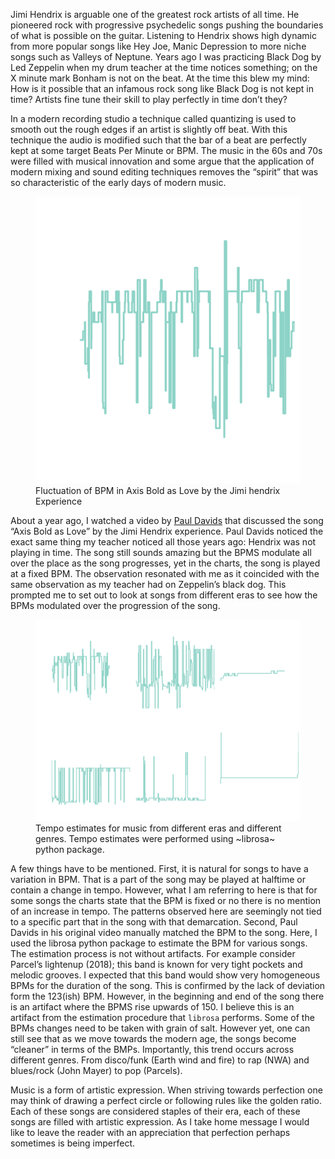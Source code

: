 Jimi Hendrix is arguable one of the greatest rock artists of all time. He
pioneered rock with progressive psychedelic songs pushing the boundaries of what
is possible on the guitar. Listening to Hendrix shows high dynamic from more
popular songs like Hey Joe, Manic Depression to more niche songs such as Valleys
of Neptune. Years ago I was practicing Black Dog by Led Zeppelin when my drum
teacher at the time notices something; on the X minute mark Bonham is not on the
beat. At the time this blew my mind: How is it possible that an infamous rock
song like Black Dog is not kept in time? Artists fine tune their skill to play
perfectly in time don&rsquo;t they?

In a modern recording studio a technique called quantizing is used to smooth out
the rough edges if an artist is slightly off beat. With this technique the audio
is modified such that the bar of a beat are perfectly kept at some target Beats
Per Minute or BPM. The music in the 60s and 70s were filled with musical
innovation and some argue that the application of modern mixing and sound
editing techniques removes the &ldquo;spirit&rdquo; that was so characteristic of the early
days of modern music.

<figure>
 <img src="figures/tempo_The_Jimi_Hendrix_Experience__Bold_As_Love(1967).png">
 <figcaption> Fluctuation of BPM in Axis Bold as Love by the Jimi hendrix Experience</figcaption>
</figure>

About a year ago, I watched a video by [Paul Davids](https://www.youtube.com/watch?v=Q-3oFreydHo&t=509s) that discussed the song &ldquo;Axis
Bold as Love&rdquo; by the Jimi Hendrix experience. Paul Davids noticed the exact same
thing my teacher noticed all those years ago: Hendrix was not playing in time.
The song still sounds amazing but the BPMS modulate all over the place as the
song progresses, yet in the charts, the song is played at a fixed BPM. The
observation resonated with me as it coincided with the same observation as my
teacher had on Zeppelin&rsquo;s black dog. This prompted me to set out to look at
songs from different eras to see how the BPMs modulated over the progression of
the song.

<figure>
 <img src="./figures/musical_all.png">
 <figcaption> Tempo estimates for music from different eras and different genres. Tempo estimates were performed using ~librosa~ python package.
 </figcaption>
</figure>

A few things have to be mentioned. First, it is natural for songs to have a
variation in BPM. That is a part of the song may be played at halftime or
contain a change in tempo. However, what I am referring to here is that for some
songs the charts state that the BPM is fixed or no there is no mention of an
increase in tempo. The patterns observed here are seemingly not tied to a
specific part that in the song with that demarcation. Second, Paul Davids in his
original video manually matched the BPM to the song. Here, I used the librosa
python package to estimate the BPM for various songs. The estimation process is
not without artifacts. For example consider Parcel&rsquo;s lightenup (2018); this band
is known for very tight pockets and melodic grooves. I expected that this band
would show very homogeneous BPMs for the duration of the song. This is confirmed
by the lack of deviation form the 123(ish) BPM. However, in the beginning and
end of the song there is an artifact where the BPMS rise upwards of 150. I
believe this is an artifact from the estimation procedure that `librosa`
performs. Some of the BPMs changes need to be taken with grain of salt. However
yet, one can still see that as we move towards the modern age, the songs become
&ldquo;cleaner&rdquo; in terms of the BMPs. Importantly, this trend occurs across different
genres. From disco/funk (Earth wind and fire) to rap (NWA) and blues/rock (John
Mayer) to pop (Parcels).

Music is a form of artistic expression. When striving towards perfection one may
think of drawing a perfect circle or following rules like the golden ratio. Each
of these songs are considered staples of their era, each of these songs are
filled with artistic expression. As I take home message I would like to leave
the reader with an appreciation that perfection perhaps sometimes is being imperfect.

